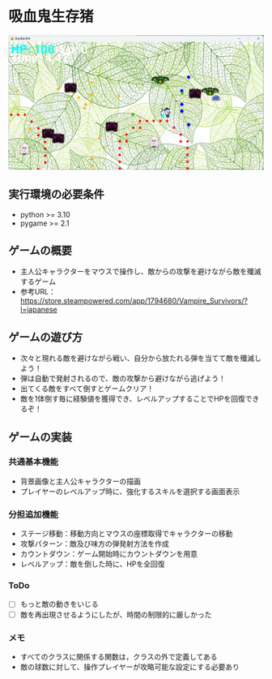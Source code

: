 # 吸血鬼生存猪
![title](fig/screen_shot.png)
## 実行環境の必要条件
* python >= 3.10
* pygame >= 2.1

## ゲームの概要
* 主人公キャラクターをマウスで操作し、敵からの攻撃を避けながら敵を殲滅するゲーム
* 参考URL：https://store.steampowered.com/app/1794680/Vampire_Survivors/?l=japanese


## ゲームの遊び方
* 次々と現れる敵を避けながら戦い、自分から放たれる弾を当てて敵を殲滅しよう！
* 弾は自動で発射されるので、敵の攻撃から避けながら逃げよう！
* 出てくる敵をすべて倒すとゲームクリア！
* 敵を1体倒す毎に経験値を獲得でき、レベルアップすることでHPを回復できるぞ！

## ゲームの実装
### 共通基本機能
* 背景画像と主人公キャラクターの描画
* プレイヤーのレベルアップ時に、強化するスキルを選択する画面表示

### 分担追加機能
* ステージ移動：移動方向とマウスの座標取得でキャラクターの移動
* 攻撃パターン：敵及び味方の弾発射方法を作成
* カウントダウン：ゲーム開始時にカウントダウンを用意
* レベルアップ：敵を倒した時に、HPを全回復

### ToDo
- [ ] もっと敵の動きをいじる
- [ ] 敵を再出現させるようにしたが、時間の制限的に厳しかった

### メモ
* すべてのクラスに関係する関数は，クラスの外で定義してある
* 敵の球数に対して、操作プレイヤーが攻略可能な設定にする必要あり